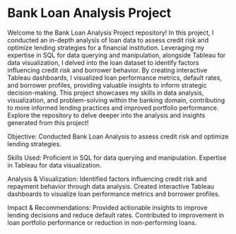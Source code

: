 # Bank Loan Analysis Project

Welcome to the Bank Loan Analysis Project repository! In this project, I conducted an in-depth analysis of loan data to assess credit risk and optimize lending strategies for a financial institution. Leveraging my expertise in SQL for data querying and manipulation, alongside Tableau for data visualization, I delved into the loan dataset to identify factors influencing credit risk and borrower behavior. By creating interactive Tableau dashboards, I visualized loan performance metrics, default rates, and borrower profiles, providing valuable insights to inform strategic decision-making. This project showcases my skills in data analysis, visualization, and problem-solving within the banking domain, contributing to more informed lending practices and improved portfolio performance. Explore the repository to delve deeper into the analysis and insights generated from this project!


Objective:
Conducted Bank Loan Analysis to assess credit risk and optimize lending strategies.

Skills Used:
Proficient in SQL for data querying and manipulation.
Expertise in Tableau for data visualization.

Analysis & Visualization:
Identified factors influencing credit risk and repayment behavior through data analysis.
Created interactive Tableau dashboards to visualize loan performance metrics and borrower profiles.

Impact & Recommendations:
Provided actionable insights to improve lending decisions and reduce default rates.
Contributed to improvement in loan portfolio performance or reduction in non-performing loans.
